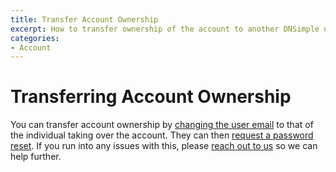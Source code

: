 ```yaml
---
title: Transfer Account Ownership
excerpt: How to transfer ownership of the account to another DNSimple user.
categories:
- Account
---
```


# Transferring Account Ownership

You can transfer account ownership by [changing the user email](/articles/changing-email#changing-the-user-email) to that of the individual taking over the account. They can then [request a password reset](/articles/forgot-password/). If you run into any issues with this, please [reach out to us](https://dnsimple.com/contact) so we can help further.
